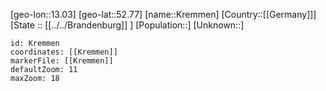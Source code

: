 ﻿---
location: [52.77,13.03]
mapzoom: [7,12] 
mapmarker: city 
type: City
tags:
- geo/City


SpocWebEntityId: 31631
isDeleted: false
confidential: public

---
[geo-lon::13.03]
[geo-lat::52.77]
[name::Kremmen]
[Country::[[Germany]]]
[State :: [[../../Brandenburg]] ]
[Population::]
[Unknown::]


```leaflet
id: Kremmen
coordinates: [[Kremmen]]
markerFile: [[Kremmen]]
defaultZoom: 11 
maxZoom: 18
```
